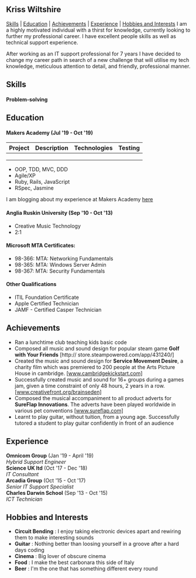 ## Kriss Wiltshire
[Skills](#skills) | [Education](#education) | [Achievements](#achievements) | [Experience](#experience) | [Hobbies and Interests](#hobbies-and-interests)
I am a highly motivated individual with a thirst for knowledge, currently looking to further my professional career. I have excellent people skills as well as technical support experience.

After working as an IT support professional for 7 years I have decided to change my career path in search of a new challenge that will utilise my tech knowledge, meticulous attention to detail, and friendly, professional manner.

## Skills

#### Problem-solving

## Education

#### Makers Academy (Jul '19 - Oct '19)
| Project   | Description | Technologies | Testing |
|---        |---          |---           |---      |
|           |             |              |         |
|           |             |              |         |
|           |             |              |         |

- OOP, TDD, MVC, DDD
- Agile/XP
- Ruby, Rails, JavaScript
- RSpec, Jasmine

I am blogging about my experience at Makers Academy [here](https://medium.com/@kriss.wiltshire)

#### Anglia Ruskin University (Sep '10 - Oct '13)

- Creative Music Technology
- 2:1

#### Microsoft MTA Certificates:

- 98-366: MTA: Networking Fundamentals
- 98-365: MTA: Windows Server Admin
- 98-367: MTA: Security Fundamentals

#### Other Qualifications

- ITIL Foundation Certificate
- Apple Certified Technician
- JAMF - Certified Casper Technician

## Achievements

- Ran a lunchtime club teaching kids basic code  
- Composed all music and sound design for popular steam game **Golf with Your Friends** [http://
store.steampowered.com/app/431240/]
- Created the music and sound design for **Service Movement Desire**, a charity film which was premiered
to 200 people at the Arts Picture House in cambridge. [www.cambridgekickstart.com]
- Successfully created music and sound for 16+ groups during a games jam, given a time constraint of
only 48 hours, 2 years in a row. [www.creativefront.org/brainseden]
- Composed the musical accompaniment to all product adverts for **SureFlap Innovations**. The adverts
have been played worldwide in various pet conventions [www.sureflap.com]
- Learnt to play guitar, without tuition, from a young age. Successfully tutored a student to play guitar
confidently in front of an audience

## Experience

**Omnicom Group** (Jan '19 - April '19)    
*Hybrid Support Engineer*  
**Science UK ltd** (Oct '17 - Dec '18)    
*IT Consultant*  
**Arcadia Group** (Oct '15 - Oct '17)    
*Senior IT Support Specialist*  
**Charles Darwin School** (Sep '13 - Oct '15)    
*ICT Technician*  

## Hobbies and Interests
- **Circuit Bending** : I enjoy taking electronic devices apart and rewiring them to make interesting sounds
- **Guitar** : Nothing better than loosing yourself in a groove after a hard days coding
- **Cinema** : Big lover of obscure cinema
- **Food** : I make the best carbonara this side of Italy
- **Beer** : I'm the one that has something different every round
